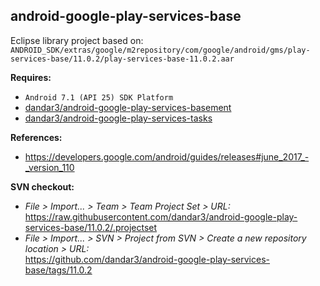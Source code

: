 ## android-google-play-services-base

Eclipse library project based on:<br/>
`ANDROID_SDK/extras/google/m2repository/com/google/android/gms/play-services-base/11.0.2/play-services-base-11.0.2.aar`

**Requires:**
- `Android 7.1 (API 25) SDK Platform`
- [dandar3/android-google-play-services-basement](https://github.com/dandar3/android-google-play-services-basement/tree/11.0.2)
- [dandar3/android-google-play-services-tasks](https://github.com/dandar3/android-google-play-services-tasks/tree/11.0.2)

**References:**
- https://developers.google.com/android/guides/releases#june_2017_-_version_110

**SVN checkout:**
- _File > Import... > Team > Team Project Set > URL:_<br/>
  https://raw.githubusercontent.com/dandar3/android-google-play-services-base/11.0.2/.projectset
- _File > Import... > SVN > Project from SVN > Create a new repository location > URL:_<br/> 
  https://github.com/dandar3/android-google-play-services-base/tags/11.0.2